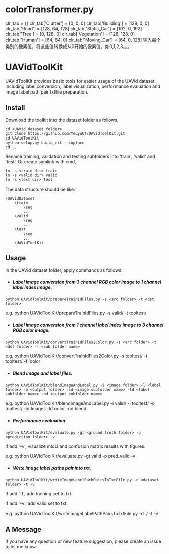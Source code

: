 # colorTransformer.py
clr_tab = {}
clr_tab['Clutter'] = [0, 0, 0]
clr_tab['Building'] = [128, 0, 0]
clr_tab['Road'] = [128, 64, 128]
clr_tab['Static_Car'] = [192, 0, 192]
clr_tab['Tree'] = [0, 128, 0]
clr_tab['Vegetation'] = [128, 128, 0]
clr_tab['Human'] = [64, 64, 0]
clr_tab['Moving_Car'] = [64, 0, 128]
输入每个类别的像素值，将这些值转换成从0开始的像素值，如0,1,2,3。。。
# UAVidToolKit
UAVidToolKit provides basic tools for easier usage of the UAVid dataset.
Including label conversion, label visualization, performance evaluation and image label path pair txtfile preparation.


## Install
Download the toolkit into the dataset folder as follows,
```
cd <UAVid dataset folder>
git clone https://github.com/YeLyuUT/UAVidToolKit.git
cd UAVidToolKit
python setup.py build_ext --inplace
cd ..
```

Rename training, validation and testing subfolders into 'train', 'valid' and 'test'. Or create symlink with cmd,
```
ln -s <train dir> train
ln -s <valid dir> valid
ln -s <test dir> test
```

The data structure should be like:

    \UAVidDataset
        \train
            \seq
            ...
        \valid
            \seq
            ...
        \test
            \seq
            ...
        \UAVidToolKit

## Usage

In the UAVid dataset folder, apply commands as follows:
- ##### Label image conversion from 3 channel RGB color image to 1 channel label index image.
```
python UAVidToolKit/prepareTrainIdFiles.py -s <src folder> -t <dst folder>
```
e.g. python UAVidToolKit/prepareTrainIdFiles.py -s valid/ -t tooltest/
<br/>

- ##### Label image conversion from 1 channel label index image to 3 channel RGB color image.
```
python UAVidToolKit/convertTrainIdFiles2Color.py -s <src folder> -t <dst folder> -f <sub folder name>
```
e.g. python UAVidToolKit/convertTrainIdFiles2Color.py -s tooltest/ -t tooltest/ -f 'color'
<br/>

- ##### Blend image and label files.
```
python UAVidToolKit/blendImageAndLabel.py -i <image folder> -l <label folder> -o <output folder> -id <image subfolder name> -ld <label subfolder name> -od <output subfolder name>
```
e.g. python UAVidToolKit/blendImageAndLabel.py -i valid/ -l tooltest/ -o tooltest/ -id Images -ld color -od blend
<br/>

- ##### Performance evaluation.
```
python UAVidToolKit/evaluate.py -gt <ground truth folder> -p <prediction folder> -v
```
If add '-v', visualize mIoU and confusion matrix results with figures.

e.g. python UAVidToolKit/evaluate.py -gt valid -p pred_valid -v
<br/>

- ##### Write image label paths pair into txt.
```
python UAVidToolKit/writeImageLabelPathPairsToTxtFile.py -d <dataset folder> -t -v
```
If add '-t', add training set to txt.

If add '-v', add valid set to txt.

e.g. python UAVidToolKit/writeImageLabelPathPairsToTxtFile.py -d ./ -t -v

## A Message

If you have any question or new feature suggestion, please create an issue to let me know.

